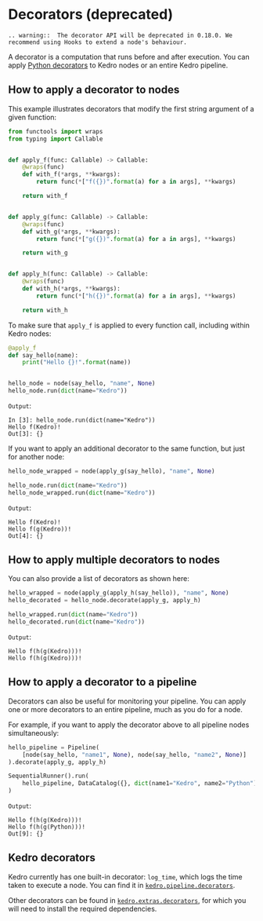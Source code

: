 # Decorators (deprecated)

```eval_rst
.. warning::  The decorator API will be deprecated in 0.18.0. We recommend using Hooks to extend a node's behaviour.
```

A decorator is a computation that runs before and after execution. You can apply [Python decorators](https://wiki.python.org/moin/PythonDecorators) to Kedro nodes or an entire Kedro pipeline.

## How to apply a decorator to nodes

This example illustrates decorators that modify the first string argument of a given function:

```python
from functools import wraps
from typing import Callable


def apply_f(func: Callable) -> Callable:
    @wraps(func)
    def with_f(*args, **kwargs):
        return func(*["f({})".format(a) for a in args], **kwargs)

    return with_f


def apply_g(func: Callable) -> Callable:
    @wraps(func)
    def with_g(*args, **kwargs):
        return func(*["g({})".format(a) for a in args], **kwargs)

    return with_g


def apply_h(func: Callable) -> Callable:
    @wraps(func)
    def with_h(*args, **kwargs):
        return func(*["h({})".format(a) for a in args], **kwargs)

    return with_h
```

To make sure that `apply_f` is applied to every function call, including within Kedro nodes:

```python
@apply_f
def say_hello(name):
    print("Hello {}!".format(name))


hello_node = node(say_hello, "name", None)
hello_node.run(dict(name="Kedro"))
```

`Output`:

```console
In [3]: hello_node.run(dict(name="Kedro"))
Hello f(Kedro)!
Out[3]: {}
```

If you want to apply an additional decorator to the same function, but just for another node:

```python
hello_node_wrapped = node(apply_g(say_hello), "name", None)

hello_node.run(dict(name="Kedro"))
hello_node_wrapped.run(dict(name="Kedro"))
```

`Output`:

```console
Hello f(Kedro)!
Hello f(g(Kedro))!
Out[4]: {}
```

## How to apply multiple decorators to nodes

You can also provide a list of decorators as shown here:

```python
hello_wrapped = node(apply_g(apply_h(say_hello)), "name", None)
hello_decorated = hello_node.decorate(apply_g, apply_h)

hello_wrapped.run(dict(name="Kedro"))
hello_decorated.run(dict(name="Kedro"))
```

`Output`:

```console
Hello f(h(g(Kedro)))!
Hello f(h(g(Kedro)))!
```

## How to apply a decorator to a pipeline

Decorators can also be useful for monitoring your pipeline. You can apply one or more decorators to an entire pipeline, much as you do for a node.

For example, if you want to apply the decorator above to all pipeline nodes simultaneously:

```python
hello_pipeline = Pipeline(
    [node(say_hello, "name1", None), node(say_hello, "name2", None)]
).decorate(apply_g, apply_h)

SequentialRunner().run(
    hello_pipeline, DataCatalog({}, dict(name1="Kedro", name2="Python"))
)
```

`Output`:

```console
Hello f(h(g(Kedro)))!
Hello f(h(g(Python)))!
Out[9]: {}
```

## Kedro decorators

Kedro currently has one built-in decorator: `log_time`, which logs the time taken to execute a node. You can find it in [`kedro.pipeline.decorators`](/kedro.pipeline.decorators.log_time).

Other decorators can be found in [`kedro.extras.decorators`](/kedro.extras.decorators), for which you will need to install the required dependencies.
